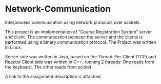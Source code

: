 # Network-Communication

Interprocess communication using network protocols over sockets.

This project is an implementation of “Course Registration System” server and client. The communication between the server and the clients is performed using a binary communication protocol. The Project was written in Linux.

Server side was written in Java, based on the Thread-Per-Client (TCP) and Reactor
Client side was written in C++, running 2 threads: One reads from the keyboard, The other reads from socket

A link to the assignment description is attached.
